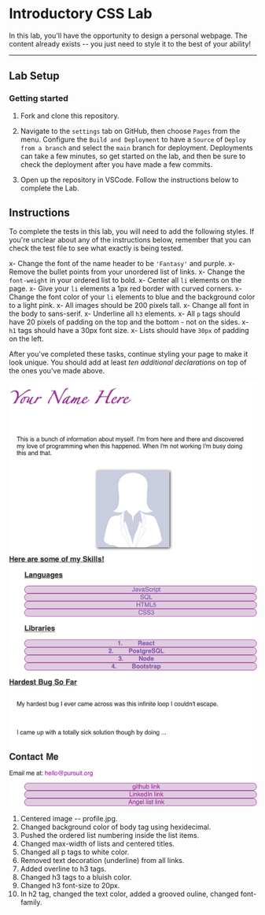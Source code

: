 # Introductory CSS Lab

In this lab, you'll have the opportunity to design a personal webpage. The content already exists -- you just need to style it to the best of your ability!

---

## Lab Setup

### Getting started

1. Fork and clone this repository.

1. Navigate to the `settings` tab on GitHub, then choose `Pages` from the menu. Configure the `Build and Deployment` to have a `Source` of `Deploy from a branch` and select the `main` branch for deployment. Deployments can take a few minutes, so get started on the lab, and then be sure to check the deployment after you have made a few commits.

1. Open up the repository in VSCode. Follow the instructions below to complete the Lab.

## Instructions

To complete the tests in this lab, you will need to add the following styles. If you're unclear about any of the instructions below, remember that you can check the test file to see what exactly is being tested.

x- Change the font of the name header to be `'Fantasy'` and purple.
x- Remove the bullet points from your unordered list of links.
x- Change the `font-weight` in your ordered list to bold.
x- Center all `li` elements on the page.
x- Give your `li` elements a 1px red border with curved corners.
x- Change the font color of your `li` elements to blue and the background color to a light pink.
x- All images should be 200 pixels tall.
x- Change all font in the body to sans-serif.
x- Underline all `h3` elements.
x- All `p` tags should have 20 pixels of padding on the top and the bottom - not on the sides.
x- `h1` tags should have a 30px font size.
x- Lists should have `30px` of padding on the left.

After you've completed these tasks, continue styling your page to make it look unique. You should add at least _ten additional declarations_ on top of the ones you've made above.

![An example page.](./assets/example-page.png)

1. Centered image -- profile.jpg.
2. Changed background color of body tag using hexidecimal.
3. Pushed the ordered list numbering inside the list items.
4. Changed max-width of lists and centered titles.
5. Changed all p tags to white color.
6. Removed text decoration (underline) from all links.
7. Added overline to h3 tags.
8. Changed h3 tags to a bluish color.
9. Changed h3 font-size to 20px.
10. In h2 tag, changed the text color, added a grooved ouline, changed font-family.